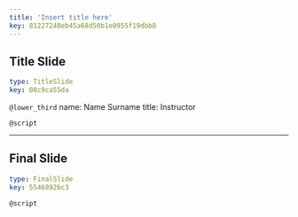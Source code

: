 ```yaml
---
title: 'Insert title here'
key: 81227248eb45a68d50b1e0955f19dbb8
---
```


## Title Slide

```yaml
type: TitleSlide
key: 08c9ca55da
```

`@lower_third`
name: Name Surname
title: Instructor

`@script`


---

## Final Slide

```yaml
type: FinalSlide
key: 5546892bc3
```

`@script`
